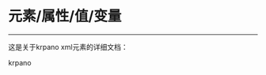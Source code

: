 # 元素/属性/值/变量
***
<!-- Here detail documentations about the krpano xml elements: -->
这是关于krpano xml元素的详细文档：
  
  
<div id='krpano'></div>
krpano
